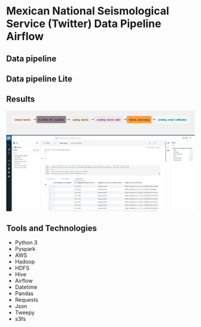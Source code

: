 # Mexican National Seismological Service (Twitter) Data Pipeline Airflow

## Data pipeline

## Data pipeline Lite

## Results
![Dag](https://github.com/CAG9/Twitter-Data-Pipeline-Airflow/blob/main/Twitter-Pipeline-Hadoop/Dag.png)
![Hive table](https://github.com/CAG9/Twitter-Data-Pipeline-Airflow/blob/main/Twitter-Pipeline-Hadoop/Hive.png)


## Tools and Technologies
- Python 3
- Pyspark
- AWS
- Hadoop
- HDFS
- Hive
- Airflow
- Datetime
- Pandas
- Requests
- Json
- Tweepy
- s3fs

